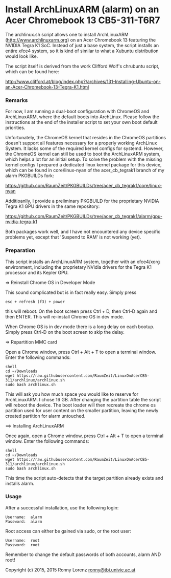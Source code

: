 # Install ArchLinuxARM (alarm) on an Acer Chromebook 13 CB5-311-T6R7

The archlinux.sh script allows one to install ArchLinuxARM
(http://www.archlinuxarm.org) on an Acer Chromebook 13 featuring
the NVIDIA Tegra K1 SoC. Instead of just a base system, the script
installs an entire xfce4 system, so it is kind of similar to what
a Xubuntu distribution would look like.

The script itself is derived from the work Clifford Wolf's chrubuntu
script, which can be found here:

http://www.clifford.at/blog/index.php?/archives/131-Installing-Ubuntu-on-an-Acer-Chromebook-13-Tegra-K1.html

### Remarks
For now, I am running a dual-boot configuration with ChromeOS and
ArchLinuxARM, where the default boots into ArchLinux. Please follow
the instructions at the end of the installer script to set your own
boot default priorities.

Unfortunately, the ChromeOS kernel that resides in the ChromeOS partitions
doesn't support all features necessary for a properly working ArchLinux System.
It lacks some of the required kernel configs for systemd. However, the
ChromeOS kernel can still be used to boot the ArchLinuxARM system, which
helps a lot for an initial setup. To solve the problem with the missing
kernel configs I prepared a dedicated linux kernel package for this device,
which can be found in core/linux-nyan of the acer_cb_tegrak1 branch of my
alarm PKGBUILDs fork:

https://github.com/RaumZeit/PKGBUILDs/tree/acer_cb_tegrak1/core/linux-nyan

Additioanlly, I provide a preliminary PKGBUILD for the proprietary
NVIDIA Tegra K1 GPU drivers in the same repository:

https://github.com/RaumZeit/PKGBUILDs/tree/acer_cb_tegrak1/alarm/gpu-nvidia-tegra-k1

Both packages work well, and I have not encountered any device specific
problems yet, except that 'Suspend to RAM' is not working (yet).


### Preparation
This script installs an ArchLinuxARM system, together with an xfce4/xorg
environment, including the proprietary NVidia drivers for the Tegra K1
processor and its Kepler GPU.

=> Reinstall Chrome OS in Developer Mode

This sound complicated but is in fact really easy. Simply press

	esc + refresh (f3) + power

this will reboot. On the boot screen press Ctrl + D, then
Ctrl-D again and then ENTER. This will re-install Chrome OS in
dev mode.

When Chrome OS is in dev mode there is a long delay on each
bootup. Simply press Ctrl-D on the boot screen to skip the
delay.


=> Repartition MMC card

Open a Chrome window, press Ctrl + Alt + T to open a terminal
window. Enter the following commands:

	shell
	cd ~/Downloads
	wget https://raw.githubusercontent.com/RaumZeit/LinuxOnAcerCB5-311/archlinux/archlinux.sh
	sudo bash archlinux.sh

This will ask you how much space you would like to reserve for ArchLinuxARM. I chose
16 GB. After changing the partition table the script will reboot the device.
The boot loader will then recreate the chrome os partition used for user
content on the smaller partition, leaving the newly created partition for
alarm untouched.


==> Installing ArchLinuxARM

Once again, open a Chrome window, press Ctrl + Alt + T to open a terminal
window. Enter the following commands:

	shell
	cd ~/Downloads
	wget https://raw.githubusercontent.com/RaumZeit/LinuxOnAcerCB5-311/archlinux/archlinux.sh
	sudo bash archlinux.sh

This time the script auto-detects that the target partition already exists and
installs alarm.

### Usage
After a successful installation, use the following login:

	Username:  alarm
	Password:  alarm

Root access can either be gained via sudo, or the root user:

	Username:  root
	Password:  root

Remember to change the default passwords of both accounts, alarm AND root!

Copyright (c) 2015, 2015 Ronny Lorenz <ronny@tbi.univie.ac.at>
